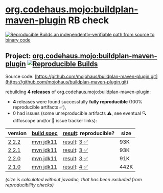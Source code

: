 [org.codehaus.mojo:buildplan-maven-plugin](https://central.sonatype.com/artifact/org.codehaus.mojo/buildplan-maven-plugin/versions) RB check
=======

[![Reproducible Builds](https://reproducible-builds.org/images/logos/rb.svg) an independently-verifiable path from source to binary code](https://reproducible-builds.org/)

## Project: [org.codehaus.mojo:buildplan-maven-plugin](https://central.sonatype.com/artifact/org.codehaus.mojo/buildplan-maven-plugin/versions) [![Reproducible Builds](https://img.shields.io/endpoint?url=https://raw.githubusercontent.com/jvm-repo-rebuild/reproducible-central/master/content/org/codehaus/mojo/buildplan-maven-plugin/badge.json)](https://github.com/jvm-repo-rebuild/reproducible-central/blob/master/content/org/codehaus/mojo/buildplan-maven-plugin/README.md)

Source code: [https://github.com/mojohaus/buildplan-maven-plugin.git](https://github.com/mojohaus/buildplan-maven-plugin.git)

rebuilding **4 releases** of org.codehaus.mojo:buildplan-maven-plugin:
- **4** releases were found successfully **fully reproducible** (100% reproducible artifacts :white_check_mark:),
- 0 had issues (some unreproducible artifacts :warning:, see eventual :mag: diffoscope and/or :memo: issue tracker links):

| version | [build spec](/BUILDSPEC.md) | [result](https://reproducible-builds.org/docs/jvm/): reproducible? | size |
| -- | --------- | ------ | -- |
| [2.2.2](https://central.sonatype.com/artifact/org.codehaus.mojo/buildplan-maven-plugin/2.2.2/pom) | [mvn jdk11](buildplan-maven-plugin-2.2.2.buildspec) | [result](buildplan-maven-plugin-2.2.2.buildinfo): [3 :white_check_mark: ](buildplan-maven-plugin-2.2.2.buildcompare) | 93K |
| [2.2.1](https://central.sonatype.com/artifact/org.codehaus.mojo/buildplan-maven-plugin/2.2.1/pom) | [mvn jdk11](buildplan-maven-plugin-2.2.1.buildspec) | [result](buildplan-maven-plugin-2.2.1.buildinfo): [3 :white_check_mark: ](buildplan-maven-plugin-2.2.1.buildcompare) | 93K |
| [2.2.0](https://central.sonatype.com/artifact/org.codehaus.mojo/buildplan-maven-plugin/2.2.0/pom) | [mvn jdk11](buildplan-maven-plugin-2.2.0.buildspec) | [result](buildplan-maven-plugin-2.2.0.buildinfo): [3 :white_check_mark: ](buildplan-maven-plugin-2.2.0.buildcompare) | 91K |
| [2.1.0](https://central.sonatype.com/artifact/org.codehaus.mojo/buildplan-maven-plugin/2.1.0/pom) | [mvn jdk11](buildplan-maven-plugin-2.1.0.buildspec) | [result](buildplan-maven-plugin-2.1.0.buildinfo): [4 :white_check_mark: ](buildplan-maven-plugin-2.1.0.buildcompare) | 442K |

<i>(size is calculated without javadoc, that has been excluded from reproducibility checks)</i>
